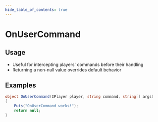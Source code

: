 ```yaml
---
hide_table_of_contents: true
---
```


# OnUserCommand

## Usage

* Useful for intercepting players' commands before their handling
* Returning a non-null value overrides default behavior

## Examples

```csharp title=""
object OnUserCommand(IPlayer player, string command, string[] args)
{
    Puts("OnUserCommand works!");
    return null;
}
```
